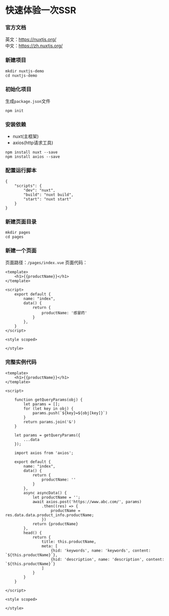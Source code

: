 # 快速体验一次SSR

### 官方文档
英文：https://nuxtjs.org/  
中文：https://zh.nuxtjs.org/

### 新建项目
```
mkdir nuxtjs-demo
cd nuxtjs-demo
```
### 初始化项目
生成`package.json`文件
```
npm init
```
### 安装依赖
- nuxt(主框架)
- axios(http请求工具)
```
npm install nuxt --save
npm install axios --save
```
### 配置运行脚本
```
{
    "scripts": {
        "dev": "nuxt",
        "build": "nuxt build",
        "start": "nuxt start"
    }
}
```
### 新建页面目录
```
mkdir pages
cd pages
```
### 新建一个页面
页面路径：`/pages/index.vue`
页面代码：
```
<template>
    <h1>{{productName}}</h1>
</template>

<script>
    export default {
        name: "index",
        data() {
            return {
                productName: '感冒药'
            }
        },
    }
</script>

<style scoped>

</style>
```
### 完整实例代码
```
<template>
    <h1>{{productName}}</h1>
</template>

<script>

    function getQueryParams(obj) {
        let params = [];
        for (let key in obj) {
            params.push(`${key}=${obj[key]}`)
        }
        return params.join('&')
    }

    let params = getQueryParams({
        ...data
    });

    import axios from 'axios';

    export default {
        name: "index",
        data() {
            return {
                productName: ''
            }
        },
        async asyncData() {
            let productName = '';
            await axios.post('https://www.abc.com/', params)
                .then((res) => {
                    productName = res.data.data.product_info.productName;
                })
            return {productName}
        },
        head() {
            return {
                title: this.productName,
                meta: [
                    {hid: 'keywords', name: 'keywords', content: `${this.productName}`},
                    {hid: 'description', name: 'description', content: `${this.productName}`}
                ]
            }
        }
    }
    
</script>

<style scoped>

</style>
```













